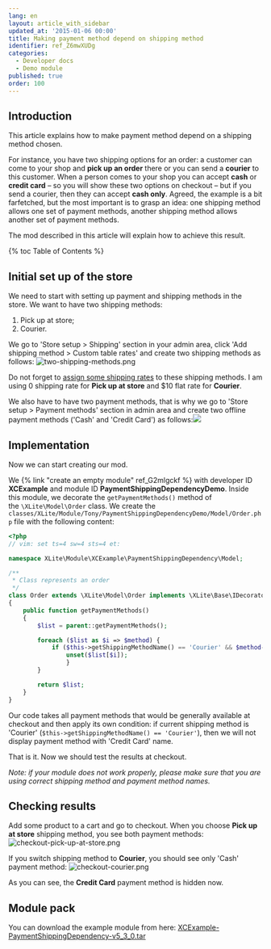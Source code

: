 ```yaml
---
lang: en
layout: article_with_sidebar
updated_at: '2015-01-06 00:00'
title: Making payment method depend on shipping method
identifier: ref_Z6mwXUDg
categories:
  - Developer docs
  - Demo module
published: true
order: 100
---
```

## Introduction

This article explains how to make payment method depend on a shipping method chosen.

For instance, you have two shipping options for an order: a customer can come to your shop and **pick up an order** there or you can send a **courier** to this customer. When a person comes to your shop you can accept **cash** or **credit card** – so you will show these two options on checkout – but if you send a courier, then they can accept **cash only**. Agreed, the example is a bit farfetched, but the most important is to grasp an idea: one shipping method allows one set of payment methods, another shipping method allows another set of payment methods.

The mod described in this article will explain how to achieve this result.

{% toc Table of Contents %}

## Initial set up of the store

We need to start with setting up payment and shipping methods in the store. We want to have two shipping methods:

1.  Pick up at store;
2.  Courier.

We go to 'Store setup > Shipping' section in your admin area, click 'Add shipping method > Custom table rates' and create two shipping methods as follows:
![two-shipping-methods.png]({{site.baseurl}}/attachments/ref_Z6mwXUDg/two-shipping-methods.png)

Do not forget to [assign some shipping rates](http://kb.x-cart.com/en/shipping/custom_table_rates.html) to these shipping methods. I am using 0 shipping rate for **Pick up at store** and $10 flat rate for **Courier**.

We also have to have two payment methods, that is why we go to 'Store setup > Payment methods' section in admin area and create two offline payment methods ('Cash' and 'Credit Card') as follows:![]({{site.baseurl}}/attachments/8225320/8356172.png)

## Implementation

Now we can start creating our mod.

We {% link "create an empty module" ref_G2mlgckf %} with developer ID **XCExample** and module ID **PaymentShippingDependencyDemo**. Inside this module, we decorate the `getPaymentMethods()` method of the `\XLite\Model\Order` class. We create the `classes/XLite/Module/Tony/PaymentShippingDependencyDemo/Model/Order.php` file with the following content: 

```php
<?php
// vim: set ts=4 sw=4 sts=4 et:

namespace XLite\Module\XCExample\PaymentShippingDependency\Model;

/**
 * Class represents an order
 */
class Order extends \XLite\Model\Order implements \XLite\Base\IDecorator
{
	public function getPaymentMethods()
    {
        $list = parent::getPaymentMethods();

        foreach ($list as $i => $method) {
            if ($this->getShippingMethodName() == 'Courier' && $method->getName() == 'Credit Card') {
                unset($list[$i]);
                }
        }    

        return $list;
    }
}

```

Our code takes all payment methods that would be generally available at checkout and then apply its own condition: if current shipping method is 'Courier' (`$this->getShippingMethodName() == 'Courier'`), then we will not display payment method with 'Credit Card' name.

That is it. Now we should test the results at checkout.

_Note: if your module does not work properly, please make sure that you are using correct shipping method and payment method names._

## Checking results

Add some product to a cart and go to checkout. When you choose **Pick up at store** shipping method, you see both payment methods:
![checkout-pick-up-at-store.png]({{site.baseurl}}/attachments/ref_Z6mwXUDg/checkout-pick-up-at-store.png)

If you switch shipping method to **Courier**, you should see only 'Cash' payment method:
![checkout-courier.png]({{site.baseurl}}/attachments/ref_Z6mwXUDg/checkout-courier.png)

As you can see, the **Credit Card** payment method is hidden now.

## Module pack

You can download the example module from here: [XCExample-PaymentShippingDependency-v5_3_0.tar]({{site.baseurl}}/attachments/modules/XCExample-PaymentShippingDependency-v5_3_0.tar)
